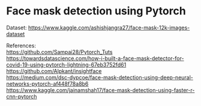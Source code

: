 # Face mask detection using Pytorch
Dataset:
https://www.kaggle.com/ashishjangra27/face-mask-12k-images-dataset

References:<br />
https://github.com/Sampai28/Pytorch_Tuts<br />
https://towardsdatascience.com/how-i-built-a-face-mask-detector-for-covid-19-using-pytorch-lightning-67eb3752fd61<br />
https://github.com/Alpkant/insightface<br />
https://medium.com/dsc-dypcoe/face-mask-detection-using-deep-neural-networks-pytorch-af448f78a8b6<br />
https://www.kaggle.com/jainamshah17/face-mask-detection-using-faster-r-cnn-pytorch<br />
